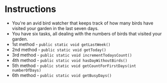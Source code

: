 # Instructions
* You're an avid bird watcher that keeps track of how many birds have visited your garden in the last seven days.
* You have six tasks, all dealing with the numbers of birds that visited your garden.
* 1st method - `public static void getLastWeek()`
* 2nd method - `public static void getToday()`
* 3rd method - `public static void incrementTodaysCount()`
* 4th method - `public static void hasDayWithoutBirds()`
* 5th method - `public static void getCountForFirstDays(int numberOfDays)`
* 6th method - `public static void getBusyDays()`